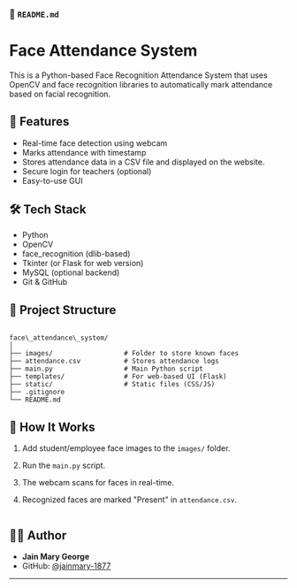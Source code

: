 
### 📄 `README.md`

# Face Attendance System

This is a Python-based Face Recognition Attendance System that uses OpenCV and face recognition libraries to automatically mark attendance based on facial recognition.

## 🚀 Features

- Real-time face detection using webcam
- Marks attendance with timestamp
- Stores attendance data in a CSV file and displayed on the website.
- Secure login for teachers (optional)
- Easy-to-use GUI

## 🛠️ Tech Stack

- Python
- OpenCV
- face_recognition (dlib-based)
- Tkinter (or Flask for web version)
- MySQL (optional backend)
- Git & GitHub

## 📂 Project Structure

```

face\_attendance\_system/
│
├── images/                  # Folder to store known faces
├── attendance.csv           # Stores attendance logs
├── main.py                  # Main Python script
├── templates/               # For web-based UI (Flask)
├── static/                  # Static files (CSS/JS)
├── .gitignore
└── README.md

````

## 📸 How It Works

1. Add student/employee face images to the `images/` folder.
2. Run the `main.py` script.
3. The webcam scans for faces in real-time.
4. Recognized faces are marked "Present" in `attendance.csv`.


   ```

## 🙋‍♀️ Author

* **Jain Mary George**
* GitHub: [@jainmary-1877](https://github.com/jainmary-1877)

---




